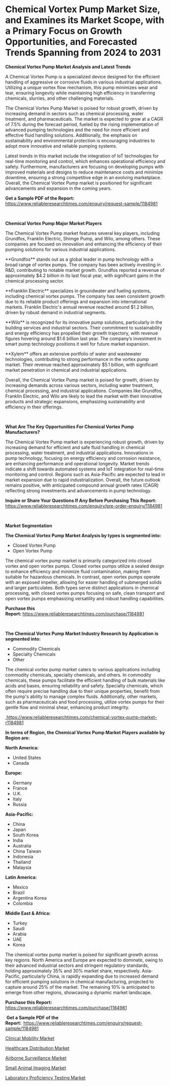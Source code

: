 <p><h1>Chemical Vortex Pump Market Size, and Examines its Market Scope, with a Primary Focus on Growth Opportunities, and Forecasted Trends Spanning from 2024 to 2031</h1></p><p><strong>Chemical Vortex Pump Market Analysis and Latest Trends</strong></p>
<p><p>A Chemical Vortex Pump is a specialized device designed for the efficient handling of aggressive or corrosive fluids in various industrial applications. Utilizing a unique vortex flow mechanism, this pump minimizes wear and tear, ensuring longevity while maintaining high efficiency in transferring chemicals, slurries, and other challenging materials. </p><p>The Chemical Vortex Pump Market is poised for robust growth, driven by increasing demand in sectors such as chemical processing, water treatment, and pharmaceuticals. The market is expected to grow at a CAGR of 7.5% during the forecast period, fueled by the rising implementation of advanced pumping technologies and the need for more efficient and effective fluid handling solutions. Additionally, the emphasis on sustainability and environmental protection is encouraging industries to adopt more innovative and reliable pumping systems.</p><p>Latest trends in this market include the integration of IoT technologies for real-time monitoring and control, which enhances operational efficiency and safety. Furthermore, manufacturers are focusing on developing pumps with improved materials and designs to reduce maintenance costs and minimize downtime, ensuring a strong competitive edge in an evolving marketplace. Overall, the Chemical Vortex Pump market is positioned for significant advancements and expansion in the coming years.</p></p>
<p><strong>Get a Sample PDF of the Report:&nbsp;</strong> <a href="https://www.reliableresearchtimes.com/enquiry/request-sample/1184981?utm_campaign=1786&utm_medium=2&utm_source=Github&utm_content=ia&utm_term=22102024&utm_id=chemical-vortex-pump">https://www.reliableresearchtimes.com/enquiry/request-sample/1184981</a></p>
<p>&nbsp;</p>
<p><strong>Chemical Vortex Pump Major Market Players</strong></p>
<p><p>The Chemical Vortex Pump market features several key players, including Grundfos, Franklin Electric, Shimge Pump, and Wilo, among others. These companies are focused on innovation and enhancing the efficiency of their pumping solutions for various industrial applications.</p><p>**Grundfos** stands out as a global leader in pump technology with a broad range of vortex pumps. The company has been actively investing in R&D, contributing to notable market growth. Grundfos reported a revenue of approximately $4.2 billion in its last fiscal year, with significant gains in the chemical processing sector.</p><p>**Franklin Electric** specializes in groundwater and fueling systems, including chemical vortex pumps. The company has seen consistent growth due to its reliable product offerings and expansion into international markets. Franklin Electric's annual revenue reached around $1.2 billion, driven by robust demand in industrial segments.</p><p>**Wilo** is recognized for its innovative pump solutions, particularly in the building services and industrial sectors. Their commitment to sustainability and energy efficiency has propelled their growth trajectory, with revenue figures hovering around $1.6 billion last year. The company’s investment in smart pump technology positions it well for future market expansion.</p><p>**Xylem** offers an extensive portfolio of water and wastewater technologies, contributing to strong performance in the vortex pump market. Their revenue reached approximately $5.1 billion, with significant market penetration in chemical and industrial applications.</p><p>Overall, the Chemical Vortex Pump market is poised for growth, driven by increasing demands across various sectors, including water treatment, chemical processing, and industrial applications. Companies like Grundfos, Franklin Electric, and Wilo are likely to lead the market with their innovative products and strategic expansions, emphasizing sustainability and efficiency in their offerings.</p></p>
<p>&nbsp;</p>
<p><strong>What Are The Key Opportunities For Chemical Vortex Pump Manufacturers?</strong></p>
<p><p>The Chemical Vortex Pump market is experiencing robust growth, driven by increasing demand for efficient and safe fluid handling in chemical processing, water treatment, and industrial applications. Innovations in pump technology, focusing on energy efficiency and corrosion resistance, are enhancing performance and operational longevity. Market trends indicate a shift towards automated systems and IoT integration for real-time monitoring and control. Regions such as Asia-Pacific are expected to lead in market expansion due to rapid industrialization. Overall, the future outlook remains positive, with anticipated compound annual growth rates (CAGR) reflecting strong investments and advancements in pump technology.</p></p>
<p><strong>Inquire or Share Your Questions If Any Before Purchasing This Report:</strong> <a href="https://www.reliableresearchtimes.com/enquiry/pre-order-enquiry/1184981?utm_campaign=1786&utm_medium=2&utm_source=Github&utm_content=ia&utm_term=22102024&utm_id=chemical-vortex-pump">https://www.reliableresearchtimes.com/enquiry/pre-order-enquiry/1184981</a></p>
<p>&nbsp;</p>
<p><strong>Market Segmentation</strong></p>
<p><strong>The Chemical Vortex Pump Market Analysis by types is segmented into:</strong></p>
<p><ul><li>Closed Vortex Pump</li><li>Open Vortex Pump</li></ul></p>
<p><p>The chemical vortex pump market is primarily categorized into closed vortex and open vortex pumps. Closed vortex pumps utilize a sealed design to enhance efficiency and minimize fluid contamination, making them suitable for hazardous chemicals. In contrast, open vortex pumps operate with an exposed impeller, allowing for easier handling of submerged solids and larger particulates. Both types serve distinct applications in chemical processing, with closed vortex pumps focusing on safe, clean transport and open vortex pumps emphasizing versatility and robust handling capabilities.</p></p>
<p><strong>Purchase this Report:&nbsp;</strong><a href="https://www.reliableresearchtimes.com/purchase/1184981?utm_campaign=1786&utm_medium=2&utm_source=Github&utm_content=ia&utm_term=22102024&utm_id=chemical-vortex-pump">https://www.reliableresearchtimes.com/purchase/1184981</a></p>
<p>&nbsp;</p>
<p><strong>The Chemical Vortex Pump Market Industry Research by Application is segmented into:</strong></p>
<p><ul><li>Commodity Chemicals</li><li>Specialty Chemicals</li><li>Other</li></ul></p>
<p><p>The chemical vortex pump market caters to various applications including commodity chemicals, specialty chemicals, and others. In commodity chemicals, these pumps facilitate the efficient handling of bulk materials like acids and bases, ensuring reliability and safety. Specialty chemicals, which often require precise handling due to their unique properties, benefit from the pump's ability to manage complex fluids. Additionally, other markets, such as pharmaceuticals and food processing, utilize vortex pumps for their gentle flow and minimal shear, enhancing product integrity.</p></p>
<p><a href="https://www.reliableresearchtimes.com/chemical-vortex-pump-market-r1184981?utm_campaign=1786&utm_medium=2&utm_source=Github&utm_content=ia&utm_term=22102024&utm_id=chemical-vortex-pump">&nbsp;https://www.reliableresearchtimes.com/chemical-vortex-pump-market-r1184981</a></p>
<p><strong>In terms of Region, the Chemical Vortex Pump Market Players available by Region are:</strong></p>
<p>
    <p> <strong> North America: </strong>
        <ul>
            <li>United States</li>
            <li>Canada</li>
        </ul>
        </p> 
    <p> <strong> Europe: </strong>
        <ul>
            <li>Germany</li>
            <li>France</li>
            <li>U.K.</li>
            <li>Italy</li>
            <li>Russia</li>
        </ul>
        </p> 
    <p> <strong> Asia-Pacific: </strong>
        <ul>
            <li>China</li>
            <li>Japan</li>
            <li>South Korea</li>
            <li>India</li>
            <li>Australia</li>
            <li>China Taiwan</li>
            <li>Indonesia</li>
            <li>Thailand</li>
            <li>Malaysia</li>
        </ul>
        </p> 
    <p> <strong> Latin America: </strong>
        <ul>
            <li>Mexico</li>
            <li>Brazil</li>
            <li>Argentina Korea</li>
            <li>Colombia</li>
        </ul>
        </p> 
    <p> <strong> Middle East & Africa: </strong>
        <ul>
            <li>Turkey</li>
            <li>Saudi</li>
            <li>Arabia</li>
            <li>UAE</li>
            <li>Korea</li>
        </ul>
    </p>
    </p>
<p><p>The chemical vortex pump market is poised for significant growth across key regions. North America and Europe are expected to dominate, owing to their advanced industrial sectors and stringent regulatory standards, holding approximately 35% and 30% market share, respectively. Asia-Pacific, particularly China, is rapidly expanding due to increased demand for efficient pumping solutions in chemical manufacturing, projected to capture around 25% of the market. The remaining 10% is anticipated to emerge from other regions, showcasing a dynamic market landscape.</p></p>
<p><strong>Purchase this Report: </strong><a href="https://www.reliableresearchtimes.com/purchase/1184981?utm_campaign=1786&utm_medium=2&utm_source=Github&utm_content=ia&utm_term=22102024&utm_id=chemical-vortex-pump">https://www.reliableresearchtimes.com/purchase/1184981</a></p>
<p>&nbsp;<strong>Get a Sample PDF of the Report:&nbsp;&nbsp;</strong><a href="https://www.reliableresearchtimes.com/enquiry/request-sample/1184981?utm_campaign=1786&utm_medium=2&utm_source=Github&utm_content=ia&utm_term=22102024&utm_id=chemical-vortex-pump">https://www.reliableresearchtimes.com/enquiry/request-sample/1184981</a></p>
<p><strong></strong></p>
<p><p><a href="https://www.linkedin.com/pulse/strategic-roadmap-global-clinical-mobility-market-insights-opportunities-i21af?utm_campaign=1786&utm_medium=2&utm_source=Github&utm_content=ia&utm_term=22102024&utm_id=chemical-vortex-pump">Clinical Mobility Market</a></p><p><a href="https://www.linkedin.com/pulse/market-forecasting-change-global-healthcare-distribution-dynamics-iih0c?utm_campaign=1786&utm_medium=2&utm_source=Github&utm_content=ia&utm_term=22102024&utm_id=chemical-vortex-pump">Healthcare Distribution Market</a></p><p><a href="https://www.linkedin.com/pulse/evaluating-airborne-surveillance-market-trends-growth-opportunities-ag8df?utm_campaign=1786&utm_medium=2&utm_source=Github&utm_content=ia&utm_term=22102024&utm_id=chemical-vortex-pump">Airborne Surveillance Market</a></p><p><a href="https://www.linkedin.com/pulse/competitive-intelligence-small-animal-imaging-market-key-players-7o08f?utm_campaign=1786&utm_medium=2&utm_source=Github&utm_content=ia&utm_term=22102024&utm_id=chemical-vortex-pump">Small Animal Imaging Market</a></p><p><a href="https://www.linkedin.com/pulse/investing-laboratory-proficiency-testing-market-trends-leading-ej3tc?utm_campaign=1786&utm_medium=2&utm_source=Github&utm_content=ia&utm_term=22102024&utm_id=chemical-vortex-pump">Laboratory Proficiency Testing Market</a></p></p>